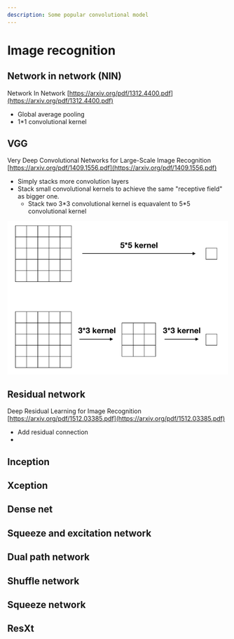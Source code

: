 ```yaml
---
description: Some popular convolutional model
---
```


# Image recognition

## Network in network \(NIN\)

Network In Network [https://arxiv.org/pdf/1312.4400.pdf](https://arxiv.org/pdf/1312.4400.pdf)

* Global average pooling
* 1\*1 convolutional kernel

## VGG

Very Deep Convolutional Networks for Large-Scale Image Recognition [https://arxiv.org/pdf/1409.1556.pdf](https://arxiv.org/pdf/1409.1556.pdf)

* Simply stacks more convolution layers
* Stack small convolutional kernels to achieve the same "receptive field" as bigger one.
  * Stack two 3\*3 convolutional kernel is equavalent to 5\*5 convolutional kernel 

![One 5\*5 kernel and stacks two 3\*3 kernels have the same effective receptive field.](.gitbook/assets/receptive-field.png)

## Residual network

Deep Residual Learning for Image Recognition [https://arxiv.org/pdf/1512.03385.pdf](https://arxiv.org/pdf/1512.03385.pdf)

* Add residual connection
* 
## Inception

## Xception

## Dense net

## Squeeze and excitation network

## Dual path network

## Shuffle network

## Squeeze network

## ResXt

